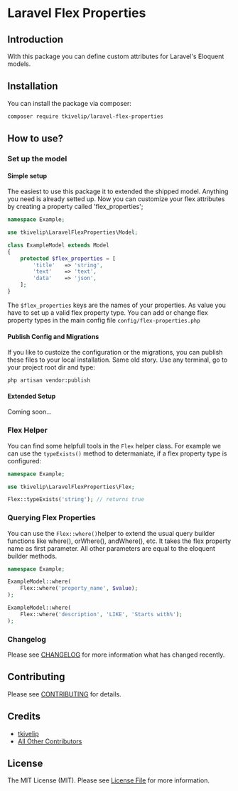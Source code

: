 # Laravel Flex Properties

## Introduction
With this package you can define custom attributes for Laravel's 
Eloquent models.

## Installation

You can install the package via composer:

```bash
composer require tkivelip/laravel-flex-properties
```

## How to use?

### Set up the model

#### Simple setup

The easiest to use this package it to extended the shipped model. 
Anything you need is already setted up. Now you can customize your
flex attributes by creating a property called 'flex_properties';

```php
namespace Example;

use tkivelip\LaravelFlexProperties\Model;

class ExampleModel extends Model
{
    protected $flex_properties = [
        'title'   => 'string',
        'text'    => 'text',
        'data'    => 'json',
    ];
}
```

The `$flex_properties` keys are the names of your properties. As value you 
have to set up a valid flex property type. You can add or change flex 
property types in the main config file `config/flex-properties.php` 

#### Publish Config and Migrations

If you like to custoize the configuration or the migrations, you can 
publish these files to your local installation. Same old story. Use 
any terminal, go to your project root dir and type:

```batch
php artisan vendor:publish
```

#### Extended Setup

Coming soon...


### Flex Helper
You can find some helpfull tools in the `Flex` helper class.
For example we can use the `typeExists()` method to determaniate, 
if a flex property type is configured:

```php
namespace Example;

use tkivelip\LaravelFlexProperties\Flex;

Flex::typeExists('string'); // returns true
``` 

### Querying Flex Properties

You can use the `Flex::where()`helper to extend the usual
query builder functions like where(), orWhere(), andWhere(), etc.
It takes the flex property name as first parameter. All other
parameters are equal to the eloquent builder methods. 

```php
namespace Example;

ExampleModel::where(
    Flex::where('property_name', $value);  
);

ExampleModel::where(
    Flex::where('description', 'LIKE', 'Starts with%');  
);
``` 

### Changelog

Please see [CHANGELOG](CHANGELOG.md) for more information what has changed recently.

## Contributing

Please see [CONTRIBUTING](CONTRIBUTING.md) for details.

## Credits

- [tkivelip](https://github.com/tkivelip)
- [All Other Contributors](../../contributors)

## License

The MIT License (MIT). Please see [License File](LICENSE.md) for more information.
 
